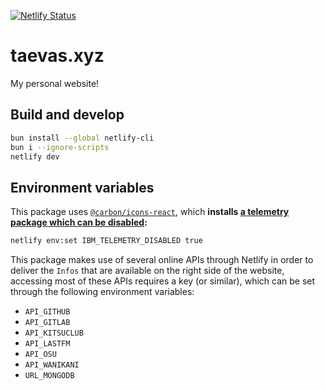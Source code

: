 [![Netlify Status](https://api.netlify.com/api/v1/badges/10889a9b-c148-488d-aecd-9a44e0cf6f46/deploy-status)](https://taevas.xyz)

# taevas.xyz

My personal website!

## Build and develop

```bash
bun install --global netlify-cli
bun i --ignore-scripts
netlify dev
```

## Environment variables

This package uses [`@carbon/icons-react`](https://github.com/carbon-design-system/carbon/tree/main/packages/icons-react), which **installs [a telemetry package which can be disabled](https://github.com/ibm-telemetry/telemetry-js/tree/main#opting-out-of-ibm-telemetry-data-collection):**

```bash
netlify env:set IBM_TELEMETRY_DISABLED true
```

This package makes use of several online APIs through Netlify in order to deliver the `Infos` that are available on the right side of the website, accessing most of these APIs requires a key (or similar), which can be set through the following environment variables:

- `API_GITHUB`
- `API_GITLAB`
- `API_KITSUCLUB`
- `API_LASTFM`
- `API_OSU`
- `API_WANIKANI`
- `URL_MONGODB`
